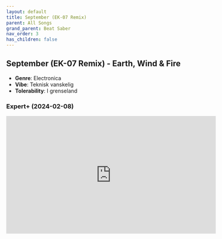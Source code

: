 ```yaml
---
layout: default
title: September (EK-07 Remix)
parent: All Songs
grand_parent: Beat Saber
nav_order: 3
has_children: false
---
```


## September (EK-07 Remix) - Earth, Wind & Fire
- **Genre**: Electronica
- **Vibe**: Teknisk vanskelig
- **Tolerability**: I grenseland


### Expert+ (2024-02-08)

<iframe width="560" height="315" src="https://www.youtube.com/embed/3jP84U9VE9Y?si=kK4lrMARYXlzzrIM" title="YouTube video player" frameborder="0" allow="accelerometer; autoplay; clipboard-write; encrypted-media; gyroscope; picture-in-picture; web-share" allowfullscreen></iframe>

